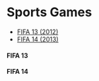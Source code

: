 # Sports Games

* [FIFA 13 (2012)](#fifa-13)
* [FIFA 14 (2013)](#fifa-14)

#### FIFA 13

#### FIFA 14
